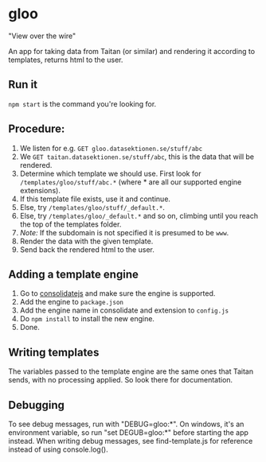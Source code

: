 # gloo
"View over the wire"

An app for taking data from Taitan (or similar) and rendering it according to templates, returns html to the user.

## Run it
`npm start` is the command you're looking for.

## Procedure:
 1. We listen for e.g. `GET gloo.datasektionen.se/stuff/abc`
 2. We `GET taitan.datasektionen.se/stuff/abc`, this is the data that will be rendered.
 3. Determine which template we should use. First look for `/templates/gloo/stuff/abc.*` (where * are all our supported engine extensions).
   1. If this template file exists, use it and continue.
   2. Else, try `/templates/gloo/stuff/_default.*`.
   3. Else, try `/templates/gloo/_default.*` and so on, climbing until you reach the top of the templates folder.
   4. *Note:* If the subdomain is not specified it is presumed to be `www`.
 4. Render the data with the given template.
 5. Send back the rendered html to the user.

## Adding a template engine
 1. Go to [consolidatejs](https://www.npmjs.com/package/consolidate) and make sure the engine is supported.
 2. Add the engine to `package.json`
 3. Add the engine name in consolidate and extension to `config.js`
 4. Do `npm install` to install the new engine.
 5. Done.

## Writing templates
The variables passed to the template engine are the same ones that Taitan sends, with no processing applied.
So look there for documentation.

## Debugging
To see debug messages, run with "DEBUG=gloo:\*".
On windows, it's an environment variable, so run "set DEGUB=gloo:\*" before starting the app instead.
When writing debug messages, see find-template.js for reference instead of using console.log().
